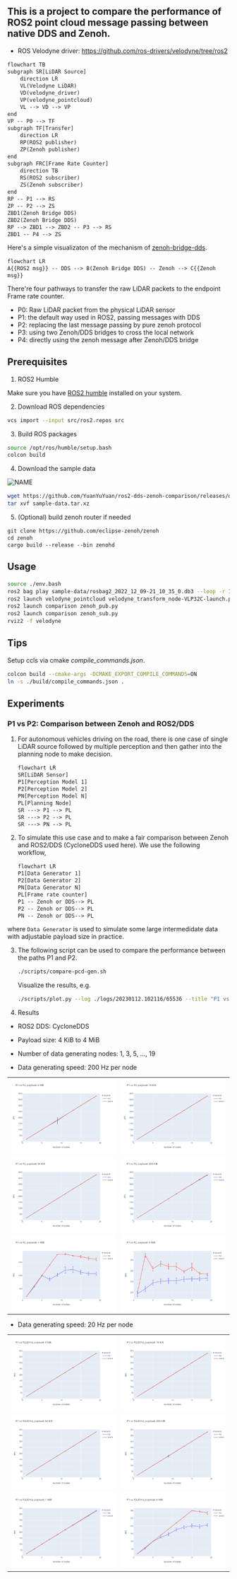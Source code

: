 ## This is a project to compare the performance of ROS2 point cloud message passing between native DDS and Zenoh.

* ROS Velodyne driver: https://github.com/ros-drivers/velodyne/tree/ros2


```mermaid
flowchart TB
subgraph SR[LiDAR Source]
    direction LR
    VL(Velodyne LiDAR)
    VD(velodyne_driver)
    VP(velodyne_pointcloud)
    VL --> VD --> VP
end
VP -- P0 --> TF
subgraph TF[Transfer]
    direction LR
    RP(ROS2 publisher)
    ZP(Zenoh publisher)
end
subgraph FRC[Frame Rate Counter]
    direction TB
    RS(ROS2 subscriber)
    ZS(Zenoh subscriber)
end
RP -- P1 --> RS
ZP -- P2 --> ZS
ZBD1(Zenoh Bridge DDS)
ZBD2(Zenoh Bridge DDS)
RP --> ZBD1 --> ZBD2 -- P3 --> RS
ZBD1 -- P4 --> ZS
```

Here's a simple visualizaton of the mechanism of [zenoh-bridge-dds](https://github.com/eclipse-zenoh/zenoh-plugin-dds).

```mermaid
flowchart LR
A{{ROS2 msg}} -- DDS --> B(Zenoh Bridge DDS) -- Zenoh --> C{{Zenoh msg}}
```

There're four pathways to transfer the raw LiDAR packets to the endpoint Frame rate counter.

* P0: Raw LiDAR packet from the physical LiDAR sensor
* P1: the default way used in ROS2, passing messages with DDS
* P2: replacing the last message passing by pure zenoh protocol
* P3: using two Zenoh/DDS bridges to cross the local network
* P4: directly using the zenoh message after Zenoh/DDS bridge


## Prerequisites

1. ROS2 Humble

Make sure you have [ROS2 humble](https://docs.ros.org/en/humble/Installation.html) installed on your system.

2. Download ROS dependencies
```bash
vcs import --input src/ros2.repos src
```

3. Build ROS packages

```bash
source /opt/ros/humble/setup.bash
colcon build
```


4. Download the sample data

![NAME](./pic/demo.gif)

```bash
wget https://github.com/YuanYuYuan/ros2-dds-zenoh-comparison/releases/download/2022-12-15/sample-data.tar.xz
tar xvf sample-data.tar.xz
```

5. (Optional) build zenoh router if needed
```
git clone https://github.com/eclipse-zenoh/zenoh
cd zenoh
cargo build --release --bin zenohd
```

## Usage

```bash
source ./env.bash
ros2 bag play sample-data/rosbag2_2022_12_09-21_10_35_0.db3 --loop -r 1
ros2 launch velodyne_pointcloud velodyne_transform_node-VLP32C-launch.py
ros2 launch comparison zenoh_pub.py
ros2 launch comparison zenoh_sub.py
rviz2 -f velodyne
```


## Tips

Setup ccls via cmake _compile_commands.json_.

```bash
colcon build --cmake-args -DCMAKE_EXPORT_COMPILE_COMMANDS=ON
ln -s ./build/compile_commands.json .
```

## Experiments

### P1 vs P2: Comparison between Zenoh and ROS2/DDS

1. For autonomous vehicles driving on the road, there is one case of single LiDAR source followed
by multiple perception and then gather into the planning node to make decision.
    ```mermaid
    flowchart LR
    SR[LiDAR Sensor]
    P1[Perception Model 1]
    P2[Perception Model 2]
    PN[Perception Model N]
    PL[Planning Node]
    SR ---> P1 --> PL
    SR ---> P2 --> PL
    SR ---> PN --> PL
    ```
2. To simulate this use case and to make a fair comparison between Zenoh and ROS2/DDS (CycloneDDS used here). We use the following workflow,
    ```mermaid
    flowchart LR
    P1[Data Generator 1]
    P2[Data Generator 2]
    PN[Data Generator N]
    PL[Frame rate counter]
    P1 -- Zenoh or DDS--> PL
    P2 -- Zenoh or DDS--> PL
    PN -- Zenoh or DDS--> PL
    ```
where `Data Generator` is used to simulate some large intermedidate data with adjustable payload size in practice.


3. The following script can be used to compare the performance between the paths P1 and P2.
    ```bash
    ./scripts/compare-pcd-gen.sh
    ```

    Visualize the results, e.g.

    ```bash
    ./scripts/plot.py --log ./logs/20230112.102116/65536 --title "P1 vs P2, payload: 64 KiB"
    ```

4. Results

* ROS2 DDS: CycloneDDS
* Payload size: 4 KiB to 4 MiB
* Number of data generating nodes: 1, 3, 5, ..., 19

* Data generating speed: 200 Hz per node

|                                               |                                                |
| -                                             | -                                              |
| ![NAME](./pic/results/200hz/P1-P2-4-KiB.png)  | ![NAME](./pic/results/200hz/P1-P2-16-KiB.png)  |
| ![NAME](./pic/results/200hz/P1-P2-64-KiB.png) | ![NAME](./pic/results/200hz/P1-P2-256-KiB.png) |
| ![NAME](./pic/results/200hz/P1-P2-1-MiB.png)  | ![NAME](./pic/results/200hz/P1-P2-4-MiB.png)   |

* Data generating speed: 20 Hz per node

|                                              |                                               |
| -                                            | -                                             |
| ![NAME](./pic/results/20hz/P1-P2-4-KiB.png)  | ![NAME](./pic/results/20hz/P1-P2-16-KiB.png)  |
| ![NAME](./pic/results/20hz/P1-P2-64-KiB.png) | ![NAME](./pic/results/20hz/P1-P2-256-KiB.png) |
| ![NAME](./pic/results/20hz/P1-P2-1-MiB.png)  | ![NAME](./pic/results/20hz/P1-P2-4-MiB.png)   |
